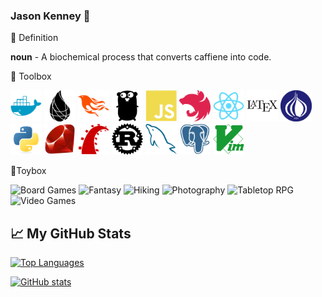 ### Jason Kenney 👋

🤔 Definition 

**noun** - A biochemical process that converts caffiene into code.

<!--
**therealjasonkenney/therealjasonkenney** is a ✨ _special_ ✨ repository because its `README.md` (this file) appears on your GitHub profile.

Here are some ideas to get you started:

- 🔭 I’m currently working on ...
- 🌱 I’m currently learning ...
- 👯 I’m looking to collaborate on ...
- 🤔 I’m looking for help with ...
- 💬 Ask me about ...
- 📫 How to reach me: ...
- 😄 Pronouns: ...
- ⚡ Fun fact: ...
-->

🧰 Toolbox

<p align="left">
  <img height="50" width="50" alt="Docker" src="https://raw.githubusercontent.com/devicons/devicon/master/icons/docker/docker-plain.svg" />
  <img height="50" width="50" alt="Elixir Logo" src="https://github.com/devicons/devicon/raw/master/icons/elixir/elixir-plain.svg" />
  <img height="50" width="50" alt="Phoenix" src="https://github.com/devicons/devicon/raw/master/icons/phoenix/phoenix-original.svg" />

  <img height="50" width="50" alt="Golang" src="https://github.com/devicons/devicon/raw/master/icons/go/go-plain.svg" />

  <img height="50" width="50" alt="Javascript" src="https://github.com/devicons/devicon/raw/master/icons/javascript/javascript-plain.svg" />
  <img height="50" width="50" alt="NestJS" src="https://github.com/devicons/devicon/raw/master/icons/nestjs/nestjs-plain.svg" />
  <img height="50" width="50" alt="React" src="https://github.com/devicons/devicon/raw/master/icons/react/react-original.svg" />

  <img height="50" width="50" alt="LaTeX" src="https://github.com/devicons/devicon/raw/master/icons/latex/latex-original.svg" />

  <img height="50" width="50" alt="Perl" src="https://github.com/devicons/devicon/raw/master/icons/perl/perl-original.svg" />

  <img height="50" width="50" alt="Python" src="https://github.com/devicons/devicon/raw/master/icons/python/python-original.svg" />

  <img height="50" width="50" alt="Ruby" src="https://github.com/devicons/devicon/raw/master/icons/ruby/ruby-original.svg" />
  <img height="50" width="50" alt="Ruby on Rails" src="https://github.com/devicons/devicon/raw/master/icons/rails/rails-plain.svg" />

  <img height="50" width="50" alt="Rust" src="https://github.com/devicons/devicon/raw/master/icons/rust/rust-plain.svg" />
               
  <img height="50" width="50" alt="MySQL" src="https://github.com/devicons/devicon/raw/master/icons/mysql/mysql-original.svg" />
  <img height="50" width="50" alt="Postgres" src="https://github.com/devicons/devicon/raw/master/icons/postgresql/postgresql-plain.svg" />

  <img height="50" width="50" alt="Vim" src="https://github.com/devicons/devicon/raw/master/icons/vim/vim-plain.svg" />
</p>

🐻Toybox

<p align="left">
  <img height="50" width="50" alt="Board Games" src="https://upload.wikimedia.org/wikipedia/commons/thumb/8/82/Dice.svg/2560px-Dice.svg.png" />
  <img height="50" width="50" alt="Fantasy" src="https://upload.wikimedia.org/wikipedia/commons/8/8a/Speculative_fiction_portal_logo_small_transparent.png" />
  <img height="50" width="50" alt="Hiking" src="https://freesvg.org/img/johnny-automatic-NPS-map-pictographs-part-95.png" />
  <img height="50" width="50" alt="Photography" src="https://upload.wikimedia.org/wikipedia/commons/thumb/d/d3/High-contrast-camera-photo.svg/2048px-High-contrast-camera-photo.svg.png" />
  <img height="50" width="50" alt="Tabletop RPG" src="https://upload.wikimedia.org/wikipedia/commons/thumb/f/f2/Font_Awesome_5_solid_dice-d20.svg/512px-Font_Awesome_5_solid_dice-d20.svg.png?20181017203656" />
  <img height="50" width="50" alt="Video Games" src="https://upload.wikimedia.org/wikipedia/commons/thumb/9/9e/Game_controller.svg/2048px-Game_controller.svg.png" />
</p>

## &#x1f4c8; My GitHub Stats

[![Top Languages](https://github-readme-stats.vercel.app/api/top-langs/?username=therealjasonkenney&hide=java,html,css&theme=radical)](https://github.com/anuraghazra/github-readme-stats)

[![GitHub stats](https://github-readme-stats.vercel.app/api?username=therealjasonkenney&theme=radical)](https://github.com/anuraghazra/github-readme-stats)
